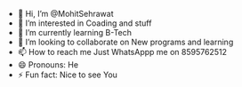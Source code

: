 - 👋 Hi, I’m @MohitSehrawat
- 👀 I’m interested in Coading and stuff
- 🌱 I’m currently learning B-Tech
- 💞️ I’m looking to collaborate on New programs and learning
- 📫 How to reach me Just WhatsAppp me on 8595762512
- 😄 Pronouns: He
- ⚡ Fun fact: Nice to see You

<!---
Admin1708/Admin1708 is a ✨ special ✨ repository because its `README.md` (this file) appears on your GitHub profile.
You can click the Preview link to take a look at your changes.
--->
